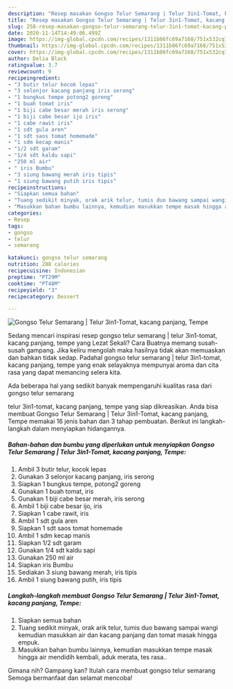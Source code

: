 ```yaml
---
description: "Resep masakan Gongso Telur Semarang | Telur 3in1-Tomat, kacang panjang, Tempe | Resep Bumbu Gongso Telur Semarang | Telur 3in1-Tomat, kacang panjang, Tempe Yang Enak Banget"
title: "Resep masakan Gongso Telur Semarang | Telur 3in1-Tomat, kacang panjang, Tempe | Resep Bumbu Gongso Telur Semarang | Telur 3in1-Tomat, kacang panjang, Tempe Yang Enak Banget"
slug: 258-resep-masakan-gongso-telur-semarang-telur-3in1-tomat-kacang-panjang-tempe-resep-bumbu-gongso-telur-semarang-telur-3in1-tomat-kacang-panjang-tempe-yang-enak-banget
date: 2020-11-14T14:49:06.499Z
image: https://img-global.cpcdn.com/recipes/1311b86fc69a7168/751x532cq70/gongso-telur-semarang-telur-3in1-tomat-kacang-panjang-tempe-foto-resep-utama.jpg
thumbnail: https://img-global.cpcdn.com/recipes/1311b86fc69a7168/751x532cq70/gongso-telur-semarang-telur-3in1-tomat-kacang-panjang-tempe-foto-resep-utama.jpg
cover: https://img-global.cpcdn.com/recipes/1311b86fc69a7168/751x532cq70/gongso-telur-semarang-telur-3in1-tomat-kacang-panjang-tempe-foto-resep-utama.jpg
author: Delia Black
ratingvalue: 3.7
reviewcount: 9
recipeingredient:
- "3 butir telur kocok lepas"
- "3 selonjor kacang panjang iris serong"
- "1 bungkus tempe potong2 goreng"
- "1 buah tomat iris"
- "1 biji cabe besar merah iris serong"
- "1 biji cabe besar ijo iris"
- "1 cabe rawit iris"
- "1 sdt gula aren"
- "1 sdt saos tomat homemade"
- "1 sdm kecap manis"
- "1/2 sdt garam"
- "1/4 sdt kaldu sapi"
- "250 ml air"
- " iris Bumbu"
- "3 siung bawang merah iris tipis"
- "1 siung bawang putih iris tipis"
recipeinstructions:
- "Siapkan semua bahan"
- "Tuang sedikit minyak, orak arik telur, tumis duo bawang sampai wangi kemudian masukkan air dan kacang panjang dan tomat masak hingga empuk."
- "Masukkan bahan bumbu lainnya, kemudian masukkan tempe masak hingga air mendidih kembali, aduk merata, tes rasa.."
categories:
- Resep
tags:
- gongso
- telur
- semarang

katakunci: gongso telur semarang 
nutrition: 288 calories
recipecuisine: Indonesian
preptime: "PT29M"
cooktime: "PT48M"
recipeyield: "3"
recipecategory: Dessert

---
```



![Gongso Telur Semarang | Telur 3in1-Tomat, kacang panjang, Tempe](https://img-global.cpcdn.com/recipes/1311b86fc69a7168/751x532cq70/gongso-telur-semarang-telur-3in1-tomat-kacang-panjang-tempe-foto-resep-utama.jpg)

Sedang mencari inspirasi resep gongso telur semarang | telur 3in1-tomat, kacang panjang, tempe yang Lezat Sekali? Cara Buatnya memang susah-susah gampang. Jika keliru mengolah maka hasilnya tidak akan memuaskan dan bahkan tidak sedap. Padahal gongso telur semarang | telur 3in1-tomat, kacang panjang, tempe yang enak selayaknya mempunyai aroma dan cita rasa yang dapat memancing selera kita.



Ada beberapa hal yang sedikit banyak mempengaruhi kualitas rasa dari gongso telur semarang 

 telur 3in1-tomat, kacang panjang, tempe yang siap dikreasikan. Anda bisa membuat Gongso Telur Semarang | Telur 3in1-Tomat, kacang panjang, Tempe memakai 16 jenis bahan dan 3 tahap pembuatan. Berikut ini langkah-langkah dalam menyiapkan hidangannya.

<!--inarticleads1-->

##### Bahan-bahan dan bumbu yang diperlukan untuk menyiapkan Gongso Telur Semarang | Telur 3in1-Tomat, kacang panjang, Tempe:

1. Ambil 3 butir telur, kocok lepas
1. Gunakan 3 selonjor kacang panjang, iris serong
1. Siapkan 1 bungkus tempe, potong2 goreng
1. Gunakan 1 buah tomat, iris
1. Gunakan 1 biji cabe besar merah, iris serong
1. Ambil 1 biji cabe besar ijo, iris
1. Siapkan 1 cabe rawit, iris
1. Ambil 1 sdt gula aren
1. Siapkan 1 sdt saos tomat homemade
1. Ambil 1 sdm kecap manis
1. Siapkan 1/2 sdt garam
1. Gunakan 1/4 sdt kaldu sapi
1. Gunakan 250 ml air
1. Siapkan  iris Bumbu
1. Sediakan 3 siung bawang merah, iris tipis
1. Ambil 1 siung bawang putih, iris tipis




<!--inarticleads2-->

##### Langkah-langkah membuat Gongso Telur Semarang | Telur 3in1-Tomat, kacang panjang, Tempe:

1. Siapkan semua bahan
1. Tuang sedikit minyak, orak arik telur, tumis duo bawang sampai wangi kemudian masukkan air dan kacang panjang dan tomat masak hingga empuk.
1. Masukkan bahan bumbu lainnya, kemudian masukkan tempe masak hingga air mendidih kembali, aduk merata, tes rasa..




Gimana nih? Gampang kan? Itulah cara membuat gongso telur semarang  Semoga bermanfaat dan selamat mencoba!
